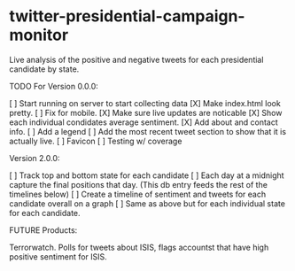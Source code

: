 # twitter-presidential-campaign-monitor
Live analysis of the positive and negative tweets for each presidential candidate by state.

TODO For Version 0.0.0:

[ ] Start running on server to start collecting data
[X] Make index.html look pretty.
[ ] Fix for mobile.
[X] Make sure live updates are noticable
[X] Show each individual condidates average sentiment.
[X] Add about and contact info.
[ ] Add a legend
[ ] Add the most recent tweet section to show that it is actually live.
[ ] Favicon
[ ] Testing w/ coverage


Version 2.0.0:

[ ] Track top and bottom state for each candidate
[ ] Each day at a midnight capture the final positions that day. (This db entry feeds the rest of the timelines below)
[ ] Create a timeline of sentiment and tweets for each candidate overall on a graph
[ ] Same as above but for each individual state for each candidate.


FUTURE Products:

Terrorwatch.  Polls for tweets about ISIS, flags accountst that have high positive sentiment for ISIS.

